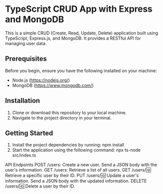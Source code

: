 # TypeScript CRUD App with Express and MongoDB

This is a simple CRUD (Create, Read, Update, Delete) application built using TypeScript, Express.js, and MongoDB. It provides a RESTful API for managing user data.

## Prerequisites

Before you begin, ensure you have the following installed on your machine:

- Node.js (https://nodejs.org/)
- MongoDB (https://www.mongodb.com/)

## Installation

1. Clone or download this repository to your local machine.
2. Navigate to the project directory in your terminal.

## Getting Started

1. Install the project dependencies by running:
   npm install
2. Start the application using the following command:
   npx ts-node src/index.ts

API Endpoints
POST /users: Create a new user. Send a JSON body with the user's information.
GET /users: Retrieve a list of all users.
GET /users/:id: Retrieve a specific user by their ID.
PUT /users/:id: Update a user's information. Send a JSON body with the updated information.
DELETE /users/:id: Delete a user by their ID.
